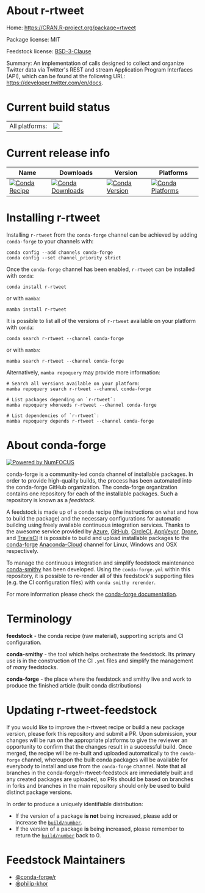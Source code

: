 About r-rtweet
==============

Home: https://CRAN.R-project.org/package=rtweet

Package license: MIT

Feedstock license: [BSD-3-Clause](https://github.com/conda-forge/r-rtweet-feedstock/blob/main/LICENSE.txt)

Summary: An implementation of calls designed to collect and organize Twitter data via Twitter's REST and stream Application Program Interfaces (API), which can be found at the following URL: <https://developer.twitter.com/en/docs>.

Current build status
====================


<table><tr><td>All platforms:</td>
    <td>
      <a href="https://dev.azure.com/conda-forge/feedstock-builds/_build/latest?definitionId=2393&branchName=main">
        <img src="https://dev.azure.com/conda-forge/feedstock-builds/_apis/build/status/r-rtweet-feedstock?branchName=main">
      </a>
    </td>
  </tr>
</table>

Current release info
====================

| Name | Downloads | Version | Platforms |
| --- | --- | --- | --- |
| [![Conda Recipe](https://img.shields.io/badge/recipe-r--rtweet-green.svg)](https://anaconda.org/conda-forge/r-rtweet) | [![Conda Downloads](https://img.shields.io/conda/dn/conda-forge/r-rtweet.svg)](https://anaconda.org/conda-forge/r-rtweet) | [![Conda Version](https://img.shields.io/conda/vn/conda-forge/r-rtweet.svg)](https://anaconda.org/conda-forge/r-rtweet) | [![Conda Platforms](https://img.shields.io/conda/pn/conda-forge/r-rtweet.svg)](https://anaconda.org/conda-forge/r-rtweet) |

Installing r-rtweet
===================

Installing `r-rtweet` from the `conda-forge` channel can be achieved by adding `conda-forge` to your channels with:

```
conda config --add channels conda-forge
conda config --set channel_priority strict
```

Once the `conda-forge` channel has been enabled, `r-rtweet` can be installed with `conda`:

```
conda install r-rtweet
```

or with `mamba`:

```
mamba install r-rtweet
```

It is possible to list all of the versions of `r-rtweet` available on your platform with `conda`:

```
conda search r-rtweet --channel conda-forge
```

or with `mamba`:

```
mamba search r-rtweet --channel conda-forge
```

Alternatively, `mamba repoquery` may provide more information:

```
# Search all versions available on your platform:
mamba repoquery search r-rtweet --channel conda-forge

# List packages depending on `r-rtweet`:
mamba repoquery whoneeds r-rtweet --channel conda-forge

# List dependencies of `r-rtweet`:
mamba repoquery depends r-rtweet --channel conda-forge
```


About conda-forge
=================

[![Powered by
NumFOCUS](https://img.shields.io/badge/powered%20by-NumFOCUS-orange.svg?style=flat&colorA=E1523D&colorB=007D8A)](https://numfocus.org)

conda-forge is a community-led conda channel of installable packages.
In order to provide high-quality builds, the process has been automated into the
conda-forge GitHub organization. The conda-forge organization contains one repository
for each of the installable packages. Such a repository is known as a *feedstock*.

A feedstock is made up of a conda recipe (the instructions on what and how to build
the package) and the necessary configurations for automatic building using freely
available continuous integration services. Thanks to the awesome service provided by
[Azure](https://azure.microsoft.com/en-us/services/devops/), [GitHub](https://github.com/),
[CircleCI](https://circleci.com/), [AppVeyor](https://www.appveyor.com/),
[Drone](https://cloud.drone.io/welcome), and [TravisCI](https://travis-ci.com/)
it is possible to build and upload installable packages to the
[conda-forge](https://anaconda.org/conda-forge) [Anaconda-Cloud](https://anaconda.org/)
channel for Linux, Windows and OSX respectively.

To manage the continuous integration and simplify feedstock maintenance
[conda-smithy](https://github.com/conda-forge/conda-smithy) has been developed.
Using the ``conda-forge.yml`` within this repository, it is possible to re-render all of
this feedstock's supporting files (e.g. the CI configuration files) with ``conda smithy rerender``.

For more information please check the [conda-forge documentation](https://conda-forge.org/docs/).

Terminology
===========

**feedstock** - the conda recipe (raw material), supporting scripts and CI configuration.

**conda-smithy** - the tool which helps orchestrate the feedstock.
                   Its primary use is in the construction of the CI ``.yml`` files
                   and simplify the management of *many* feedstocks.

**conda-forge** - the place where the feedstock and smithy live and work to
                  produce the finished article (built conda distributions)


Updating r-rtweet-feedstock
===========================

If you would like to improve the r-rtweet recipe or build a new
package version, please fork this repository and submit a PR. Upon submission,
your changes will be run on the appropriate platforms to give the reviewer an
opportunity to confirm that the changes result in a successful build. Once
merged, the recipe will be re-built and uploaded automatically to the
`conda-forge` channel, whereupon the built conda packages will be available for
everybody to install and use from the `conda-forge` channel.
Note that all branches in the conda-forge/r-rtweet-feedstock are
immediately built and any created packages are uploaded, so PRs should be based
on branches in forks and branches in the main repository should only be used to
build distinct package versions.

In order to produce a uniquely identifiable distribution:
 * If the version of a package **is not** being increased, please add or increase
   the [``build/number``](https://docs.conda.io/projects/conda-build/en/latest/resources/define-metadata.html#build-number-and-string).
 * If the version of a package **is** being increased, please remember to return
   the [``build/number``](https://docs.conda.io/projects/conda-build/en/latest/resources/define-metadata.html#build-number-and-string)
   back to 0.

Feedstock Maintainers
=====================

* [@conda-forge/r](https://github.com/conda-forge/r/)
* [@philip-khor](https://github.com/philip-khor/)

